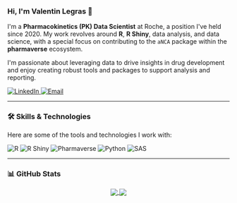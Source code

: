 ### Hi, I'm Valentin Legras 👋

I'm a **Pharmacokinetics (PK) Data Scientist** at Roche, a position I've held since 2020. My work revolves around **R**, **R Shiny**, data analysis, and data science, with a special focus on contributing to the `aNCA` package within the **pharmaverse** ecosystem.

I'm passionate about leveraging data to drive insights in drug development and enjoy creating robust tools and packages to support analysis and reporting.

<p align="left">
  <a href="https://www.linkedin.com/in/valentin-legras/" target="_blank">
    <img src="https://img.shields.io/badge/LinkedIn-0077B5?style=for-the-badge&logo=linkedin&logoColor=white" alt="LinkedIn"/>
  </a>
  <a href="mailto:valentin.legras2@gmail.com">
    <img src="https://img.shields.io/badge/Gmail-D14836?style=for-the-badge&logo=gmail&logoColor=white" alt="Email"/>
  </a>
</p>

---

### 🛠️ Skills & Technologies

Here are some of the tools and technologies I work with:

<p align="left">
  <img src="https://img.shields.io/badge/R-276DC3?style=for-the-badge&logo=r&logoColor=white" alt="R"/>
  <img src="https://img.shields.io/badge/Shiny-1E90FF?style=for-the-badge&logo=rstudio&logoColor=white" alt="R Shiny"/>
  <img src="https://img.shields.io/badge/pharmaverse-0D47A1?style=for-the-badge&logoColor=white" alt="Pharmaverse"/>
  <img src="https://img.shields.io/badge/Python-3776AB?style=for-the-badge&logo=python&logoColor=white" alt="Python"/>
  <img src="https://img.shields.io/badge/SAS-0078d4.svg?style=for-the-badge&logo=sas&logoColor=white" alt="SAS"/>
</p>

---

### 📊 GitHub Stats

<p align="center">
  <a href="https://github.com/anuraghazra/github-readme-stats">
    <img align="center" src="https://github-readme-stats.vercel.app/api?username=Shaakon35&show_icons=true&theme=radical&rank_icon=github" />
  </a>
  <a href="https://github.com/anuraghazra/github-readme-stats">
    <img align="center" src="https://github-readme-stats.vercel.app/api/top-langs/?username=Shaakon35&layout=compact&theme=radical" />
  </a>
</p>

<!--
**Shaakon35/Shaakon35** is a ✨ _special_ ✨ repository because its `README.md` (this file) appears on your GitHub profile.

Here are some ideas to get you started:

- 🔭 I’m currently working on ...
- 🌱 I’m currently learning ...
- 👯 I’m looking to collaborate on ...
- 🤔 I’m looking for help with ...
- 💬 Ask me about ...
- 📫 How to reach me: ...
- 😄 Pronouns: ...
- ⚡ Fun fact: ...
-->
